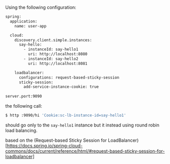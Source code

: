 Using the following configuration:

```bash
spring:
  application:
    name: user-app

  cloud:
    discovery.client.simple.instances:
      say-hello:
        - instanceId: say-hello1
          uri: http://localhost:8080
        - instanceId: say-hello2
          uri: http://localhost:8081

    loadbalancer:
      configurations: request-based-sticky-session
      sticky-session:
        add-service-instance-cookie: true
        
server.port:9090        
```

the following call:

```bash
$ http :9090/hi 'Cookie:sc-lb-instance-id=say-hello1'
```

should go only to the `say-hello1` instance but it instead using round robin load balancing.

based on the (Request-based Sticky Session for LoadBalancer)[https://docs.spring.io/spring-cloud-commons/docs/current/reference/html/#request-based-sticky-session-for-loadbalancer]
